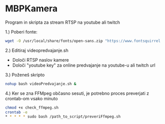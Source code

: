 # MBPKamera
Program in skripta za stream RTSP na youtube ali twitch

1.)  Poberi fonte:
```sh
wget -O /usr/local/share/fonts/open-sans.zip "https://www.fontsquirrel.com/fonts/download/open-sans";unzip open-sans.zip
```

2.)  Editiraj videopredvajanje.sh
- Določi RTSP naslov kamere
- Določi "youtube key" za online predvajanje na youtube-u ali twitch url

3.) Poženeš skripto 
```sh
nohup bash videoPredvajanje.sh &
```

4.) Ker se zna FFMpeg občasno sesuti, je potrebno proces preverjati z crontab-om vsako minuto

```sh
chmod +x check_ffmpeg.sh
crontab -e
* * * * * sudo bash /path_to_script/preveriFfmpeg.sh
```
